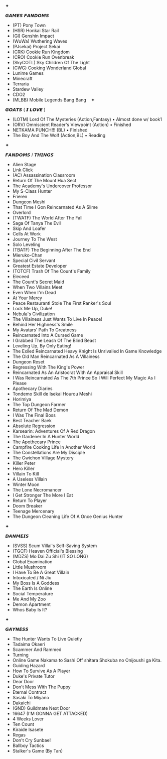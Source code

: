 
   
 ✦


𝙂𝘼𝙈𝙀𝙎 𝙁𝘼𝙉𝘿𝙊𝙈𝙎
- (PT) Pony Town
- (HSR) Honkai Star Rail
- (GI) Genshin Impact
- (WuWa) Wuthering Waves
- (PJsekai) Project Sekai
- (CRK) Cookie Run Kingdom
- (CRO) Cookie Run Ovenbreak
- (SkyCOTL) Sky Children Of The Light
- (CWG) Cooking Wonderland Global
- Lunime Games
- Minecraft
- Terraria
- Stardew Valley
- CDO2
- (MLBB) Mobile Legends Bang Bang
‎ ‎  ‎ 
 ✦
  
𝙂𝙊𝘼𝙏𝙎 ( 𝙄 𝙇𝙊𝙑𝙀 )
- (LOTM) Lord Of The Mysteries (Action,Fantasy) • Almost done w/ book1
- (ORV) Omniscient Reader's Viewpoint (Action) • Finished
- NETKAMA PUNCH!!! (BL) • Finished
- The Boy And The Wolf (Action,BL) • Reading
 
 ✦
  
𝙁𝘼𝙉𝘿𝙊𝙈𝙎 / 𝙏𝙃𝙄𝙉𝙂𝙎
- Alien Stage
- Link Click
- (AC) Assassination Classroom
- Return Of The Mount Hua Sect
- The Academy's Undercover Professor
- My S-Class Hunter
- Frieren
- Dungeon Meshi
- That Time I Gon Reincarnated As A Slime
- Overlord
- (TWATF) The World After The Fall
- Saga Of Tanya The Evil
- Skip And Loafer
- Cells At Work
- Journey To The West
- Solo Leveling
- (TBATF) The Beginning After The End
- Mieruko-Chan
- Special Civil Servant
- Greatest Estate Developer
- (TOTCF) Trash Of The Count's Family
- Eleceed
- The Count's Secret Maid
- When Two Villains Meet
- Even When I'm Dead
- At Your Mercy
- Peace RestaurantI Stole The First Ranker's Soul
- Lock Me Up, Duke!
- Nebula's Civilization
- The Villainess Just Wants To Live In Peace!
- Behind Her Highness's Smile
- My Avatars' Path To Greatness
- Reincarnated Into A Cursed Game
- I Grabbed The Leash Of The Blind Beast
- Leveling Up, By Only Eating!
- The Exiled Reincarnated Heavy Knight Is Unrivalled In Game Knowledge
- The Old Man Reincarnated As A Villainess
- Dungeon Reset
- Regressing With The King's Power
- Reincarnated As An Aristocrat With An Appraisal Skill
- I Was Reincarnated As The 7th Prince So I Will Perfect My Magic As I Please
- Apothecary Diaries
- Tondemo Skill de Isekai Hourou Meshi
- Horimiya
- The Top Dungeon Farmer
- Return Of The Mad Demon
- I Was The Final Boss
- Best Teacher Baek
- Absolute Regression
- Karsearin: Adventures Of A Red Dragon
- The Gardener In A Hunter World
- The Apothecary Prince
- Campfire Cooking Life In Another World
- The Constellations Are My Disciple
- The Gwichon Village Mystery
- Killer Peter
- Hero Killer
- Villain To Kill
- A Useless Villain
- Winter Moon
- The Lone Necromancer
- I Get Stronger The More I Eat
- Return To Player
- Doom Breaker
- Teenage Mercenary
- The Dungeon Cleaning Life Of A Once Genius Hunter
   
 ✦
  
𝘿𝘼𝙉𝙈𝙀𝙄𝙎
- (SVSS) Scum Villai's Self-Saving System
- (TGCF) Heaven Official's Blessing
- (MDZS) Mo Dai Zu Shi (IT SO LONG)
- Global Examination
- Little Mushroom
- I Have To Be A Great Villain
- Intoxicated / Ni Jiu
- My Boss Is A Goddess
- The Earth Is Online
- Social Temperature
- Me And My Zoo
- Demon Apartment
- Whos Baby Is It?
 
✦
 
𝙂𝘼𝙔𝙉𝙀𝙎𝙎
- The Hunter Wants To Live Quietly
- Tadaima Okaeri
- Scammer And Rammed
- Turning
- Online Game Nakama to Sashi Off shitara Shokuba no Onijoushi ga Kita.
- Guiding Hazard
- How To Survive As A Player
- Duke's Private Tutor
- Dear Door
- Don't Mess With The Puppy
- Eternal Contract
- Sasaki To Miyano
- Dakaichi
- (GND) Guildmate Next Door
- 16647 (I'M GONNA GET ATTACKED)
- 4 Weeks Lover
- Ten Count
- Kiraide Isasete
- Regas
- Don't Cry Sunbae!
- Ballboy Tactics
- Stalker's Game (By Tan)


<!--
**PraiseThe-Fool/PraiseThe-Fool** is a ✨ _special_ ✨ repository because its `README.md` (this file) appears on your GitHub profile.

Here are some ideas to get you started:

- 🔭 I’m currently working on ...
- 🌱 I’m currently learning ...
- 👯 I’m looking to collaborate on ...
- 🤔 I’m looking for help with ...
- 💬 Ask me about ...
- 📫 How to reach me: ...
- 😄 Pronouns: ...
- ⚡ Fun fact: ...
-->
